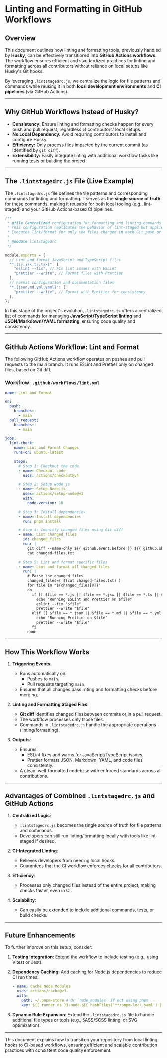 # **Linting and Formatting in GitHub Workflows**

## Overview

This document outlines how linting and formatting tools, previously handled by **Husky**, can be effectively transitioned into **GitHub Actions workflows**. The workflow ensures efficient and standardized practices for linting and formatting across all contributors without reliance on local setups like Husky's Git hooks.

By leveraging `.lintstagedrc.js`, we centralize the logic for file patterns and commands while reusing it in both **local development environments** and **CI pipelines** (via GitHub Actions).

---

## **Why GitHub Workflows Instead of Husky?**

- **Consistency:** Ensure linting and formatting checks happen for every push and pull request, regardless of contributors' local setups.
- **No Local Dependency:** Avoid requiring contributors to install and configure Husky.
- **Efficiency:** Only process files impacted by the current commit (as identified by `git diff`).
- **Extensibility:** Easily integrate linting with additional workflow tasks like running tests or building the project.

---

## **The `.lintstagedrc.js` File (Live Example)**

The `.lintstagedrc.js` file defines the file patterns and corresponding commands for linting and formatting. It serves as the **single source of truth** for these commands, making it reusable for both local tooling (e.g., lint-staged) and your GitHub Actions-based CI pipelines.

```javascript
/**
 * @file Centralized configuration for formatting and linting commands for use with GitHub Workflows.
 * This configuration replicates the behavior of lint-staged but applies it in CI pipelines.
 * Executes lint/format for only the files changed in each Git push or pull request.
 *
 * @module lintstagedrc
 */

module.exports = {
  // Lint and format JavaScript and TypeScript files
  "*.{js,jsx,ts,tsx}": [
    "eslint --fix", // Fix lint issues with ESLint
    "prettier --write", // Format files with Prettier
  ],
  // Format configuration and documentation files
  "*.{json,md,yml,yaml}": [
    "prettier --write", // Format with Prettier for consistency
  ],
};
```

In this stage of the project's evolution, `.lintstagedrc.js` offers a centralized list of commands for managing **JavaScript/TypeScript linting** and **JSON/Markdown/YAML formatting**, ensuring code quality and consistency.

---

## **GitHub Actions Workflow: Lint and Format**

The following GitHub Actions workflow operates on pushes and pull requests to the main branch. It runs ESLint and Prettier only on changed files, based on Git diff.

### **Workflow: `.github/workflows/lint.yml`**

```yaml
name: Lint and Format

on:
  push:
    branches:
      - main
  pull_request:
    branches:
      - main

jobs:
  lint-check:
    name: Lint and Format Changes
    runs-on: ubuntu-latest

    steps:
      # Step 1: Checkout the code
      - name: Checkout code
        uses: actions/checkout@v4

      # Step 2: Setup Node.js
      - name: Setup Node.js
        uses: actions/setup-node@v3
        with:
          node-version: 18

      # Step 3: Install dependencies
      - name: Install dependencies
        run: pnpm install

      # Step 4: Identify changed files using Git diff
      - name: List changed files
        id: changed_files
        run: |
          git diff --name-only ${{ github.event.before }} ${{ github.sha }} > changed-files.txt
          cat changed-files.txt

      # Step 5: Lint and format specific files
      - name: Lint and format all changed files
        run: |
          # Parse the changed files
          changed_files=( $(cat changed-files.txt) )
          for file in "${changed_files[@]}"
          do
            if [[ $file == *.js || $file == *.jsx || $file == *.ts || $file == *.tsx ]]; then
              echo "Running ESLint and Prettier on $file"
              eslint --fix "$file"
              prettier --write "$file"
            elif [[ $file == *.json || $file == *.md || $file == *.yml || $file == *.yaml ]]; then
              echo "Running Prettier on $file"
              prettier --write "$file"
            fi
          done
```

---

## **How This Workflow Works**

1. **Triggering Events**:
   - Runs automatically on:
     - Pushes to `main`.
     - Pull requests targeting `main`.
   - Ensures that all changes pass linting and formatting checks before merging.

2. **Linting and Formatting Staged Files**:
   - **Git diff** identifies changed files between commits or in a pull request.
   - The workflow processes only those files.
   - Commands in `.lintstagedrc.js` handle the appropriate operations (linting/formatting).

3. **Outputs**:
   - Ensures:
     - ESLint fixes and warns for JavaScript/TypeScript issues.
     - Prettier formats JSON, Markdown, YAML, and code files consistently.
   - A clean, well-formatted codebase with enforced standards across all contributions.

---

## **Advantages of Combined `.lintstagedrc.js` and GitHub Actions**

1. **Centralized Logic**:
   - `.lintstagedrc.js` becomes the single source of truth for file patterns and commands.
   - Developers can still run linting/formatting locally with tools like lint-staged if desired.

2. **CI-Integrated Linting**:
   - Relieves developers from needing local hooks.
   - Guarantees that the CI workflow enforces checks for all contributors.

3. **Efficiency**:
   - Processes only changed files instead of the entire project, making checks faster, even in CI.

4. **Scalability**:
   - Can easily be extended to include additional commands, tests, or build checks.

---

## **Future Enhancements**

To further improve on this setup, consider:

1. **Testing Integration**:
   Extend the workflow to include testing (e.g., using Vitest or Jest).

2. **Dependency Caching**:
   Add caching for Node.js dependencies to reduce CI run times:
   ```yaml
   - name: Cache Node Modules
     uses: actions/cache@v3
     with:
       path: ~/.pnpm-store # Or `node_modules` if not using pnpm
       key: ${{ runner.os }}-node-${{ hashFiles('**/pnpm-lock.yaml') }}
   ```

3. **Dynamic Rule Expansion**:
   Extend the `.lintstagedrc.js` file to handle additional file types or tools (e.g., SASS/SCSS linting, or SVG optimization).

---

This document explains how to transition your repository from local linting hooks to CI-based workflows, ensuring efficient and scalable contribution practices with consistent code quality enforcement.